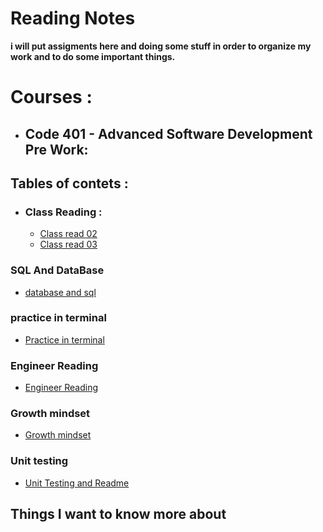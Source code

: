 # Reading Notes
  **i will put assigments here and doing some stuff in order to organize my work and to do some important things.**
# Courses : 
- ## **Code 401 - Advanced Software Development** Pre Work:

## Tables of contets : 

- ### Class Reading : 
    - [Class read 02 ](./Class02-read.md)
    - [Class read 03](./Class03-read.md)


### SQL And DataBase 

- [database and sql](sqlpractice.md)

### practice in terminal

- [Practice in terminal](./Practice-in-terminal.md)

### Engineer Reading

- [Engineer Reading](./Engineering%20Readings.md)

### Growth mindset

- [Growth mindset](./Growthmindset.md)

### Unit testing

- [Unit Testing and Readme](Class02-read.md)

## Things I want to know more about
